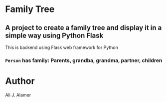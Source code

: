 # Family Tree 
## A project to create a family tree and display it in a simple way using Python Flask 

This is backend using Flask web framework for Python

### `Person` has family: Parents, grandba, grandma, partner, children

# Author
Ali J. Alamer 